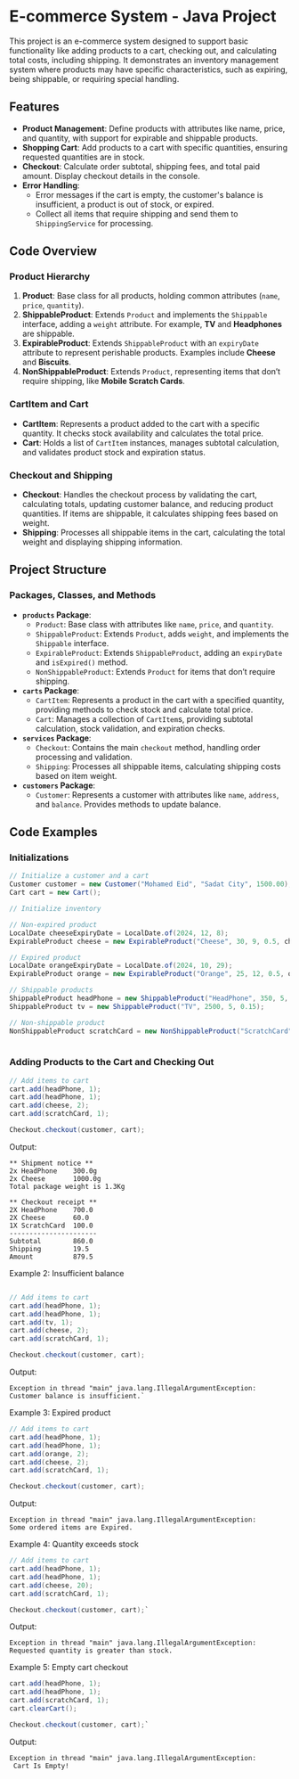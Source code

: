 # E-commerce System - Java Project


This project is an e-commerce system designed to support basic functionality like adding products to a cart, checking out, and calculating total costs, including shipping. It demonstrates an inventory management system where products may have specific characteristics, such as expiring, being shippable, or requiring special handling.

## Features

-   **Product Management**: Define products with attributes like name, price, and quantity, with support for expirable and shippable products.
-   **Shopping Cart**: Add products to a cart with specific quantities, ensuring requested quantities are in stock.
-   **Checkout**: Calculate order subtotal, shipping fees, and total paid amount. Display checkout details in the console.
-   **Error Handling**:
    -   Error messages if the cart is empty, the customer's balance is insufficient, a product is out of stock, or expired.
    -   Collect all items that require shipping and send them to `ShippingService` for processing.

## Code Overview

### Product Hierarchy

1.  **Product**: Base class for all products, holding common attributes (`name`, `price`, `quantity`).
2.  **ShippableProduct**: Extends `Product` and implements the `Shippable` interface, adding a `weight` attribute. For example, **TV** and **Headphones** are shippable.
3.  **ExpirableProduct**: Extends `ShippableProduct` with an `expiryDate` attribute to represent perishable products. Examples include **Cheese** and **Biscuits**.
4.  **NonShippableProduct**: Extends `Product`, representing items that don’t require shipping, like **Mobile Scratch Cards**.

### CartItem and Cart

-   **CartItem**: Represents a product added to the cart with a specific quantity. It checks stock availability and calculates the total price.
-   **Cart**: Holds a list of `CartItem` instances, manages subtotal calculation, and validates product stock and expiration status.

### Checkout and Shipping

-   **Checkout**: Handles the checkout process by validating the cart, calculating totals, updating customer balance, and reducing product quantities. If items are shippable, it calculates shipping fees based on weight.
-   **Shipping**: Processes all shippable items in the cart, calculating the total weight and displaying shipping information.

## Project Structure

### Packages, Classes, and Methods

-   **`products` Package**:
    -   `Product`: Base class with attributes like `name`, `price`, and `quantity`.
    -   `ShippableProduct`: Extends `Product`, adds `weight`, and implements the `Shippable` interface.
    -   `ExpirableProduct`: Extends `ShippableProduct`, adding an `expiryDate` and `isExpired()` method.
    -   `NonShippableProduct`: Extends `Product` for items that don’t require shipping.
-   **`carts` Package**:
    -   `CartItem`: Represents a product in the cart with a specified quantity, providing methods to check stock and calculate total price.
    -   `Cart`: Manages a collection of `CartItem`s, providing subtotal calculation, stock validation, and expiration checks.
-   **`services` Package**:
    -   `Checkout`: Contains the main `checkout` method, handling order processing and validation.
    -   `Shipping`: Processes all shippable items, calculating shipping costs based on item weight.
-   **`customers` Package**:
    -   `Customer`: Represents a customer with attributes like `name`, `address`, and `balance`. Provides methods to update balance.

## Code Examples

### Initializations

```java
// Initialize a customer and a cart
Customer customer = new Customer("Mohamed Eid", "Sadat City", 1500.00);
Cart cart = new Cart();

// Initialize inventory

// Non-expired product
LocalDate cheeseExpiryDate = LocalDate.of(2024, 12, 8);
ExpirableProduct cheese = new ExpirableProduct("Cheese", 30, 9, 0.5, cheeseExpiryDate);

// Expired product
LocalDate orangeExpiryDate = LocalDate.of(2024, 10, 29);
ExpirableProduct orange = new ExpirableProduct("Orange", 25, 12, 0.5, orangeExpiryDate);

// Shippable products
ShippableProduct headPhone = new ShippableProduct("HeadPhone", 350, 5, 0.15);
ShippableProduct tv = new ShippableProduct("TV", 2500, 5, 0.15);

// Non-shippable product
NonShippableProduct scratchCard = new NonShippableProduct("ScratchCard", 100, 20);
 
```
### Adding Products to the Cart and Checking Out

```java
// Add items to cart
cart.add(headPhone, 1);
cart.add(headPhone, 1);
cart.add(cheese, 2);
cart.add(scratchCard, 1);

Checkout.checkout(customer, cart);
```

Output:
```
** Shipment notice **
2x HeadPhone    300.0g
2x Cheese       1000.0g
Total package weight is 1.3Kg

** Checkout receipt **
2X HeadPhone    700.0
2X Cheese       60.0
1X ScratchCard  100.0
----------------------
Subtotal        860.0
Shipping        19.5
Amount          879.5 
```

Example 2: Insufficient balance

```java

// Add items to cart
cart.add(headPhone, 1);
cart.add(headPhone, 1);
cart.add(tv, 1);
cart.add(cheese, 2);
cart.add(scratchCard, 1);

Checkout.checkout(customer, cart);
```

Output:

```
Exception in thread "main" java.lang.IllegalArgumentException: 
Customer balance is insufficient.` 
```

Example 3: Expired product


```java
// Add items to cart
cart.add(headPhone, 1);
cart.add(headPhone, 1);
cart.add(orange, 2);
cart.add(cheese, 2);
cart.add(scratchCard, 1);

Checkout.checkout(customer, cart);
``` 

Output:

```
Exception in thread "main" java.lang.IllegalArgumentException: 
Some ordered items are Expired.
``` 

Example 4: Quantity exceeds stock

```java
// Add items to cart
cart.add(headPhone, 1);
cart.add(headPhone, 1);
cart.add(cheese, 20);
cart.add(scratchCard, 1);

Checkout.checkout(customer, cart);` 
```

Output:

```
Exception in thread "main" java.lang.IllegalArgumentException: 
Requested quantity is greater than stock.
```

Example 5: Empty cart checkout

```java
cart.add(headPhone, 1);
cart.add(headPhone, 1);
cart.add(scratchCard, 1);
cart.clearCart();

Checkout.checkout(customer, cart);` 
```
Output:
```
Exception in thread "main" java.lang.IllegalArgumentException:
 Cart Is Empty!
```
